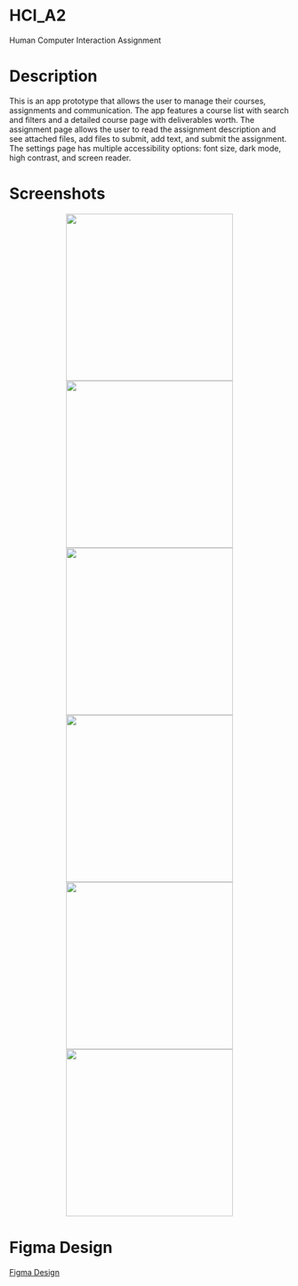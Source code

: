 # HCI_A2
Human Computer Interaction Assignment

# Description
This is an app prototype that allows the user to manage their courses, assignments and communication. The app features a course list with search and filters and a detailed course page with deliverables worth. The assignment page allows the user to read the assignment description and see attached files, add files to submit, add text, and submit the assignment. The settings page has multiple accessibility options: font size, dark mode, high contrast, and screen reader.

# Screenshots
<p align="center">
  <img src="1.png" width="300">
  <img src="2.png" width="300">
  <img src="3.png" width="300">
  <img src="4.png" width="300">
  <img src="5.png" width="300">
  <img src="6.png" width="300">
</p>

# Figma Design
[Figma Design](https://www.figma.com/proto/9uOIHkk0QB2vxEs0680K00/OmarAbouChaer2?node-id=0-1&t=GYKw6ICc72rlbX8o-1)
